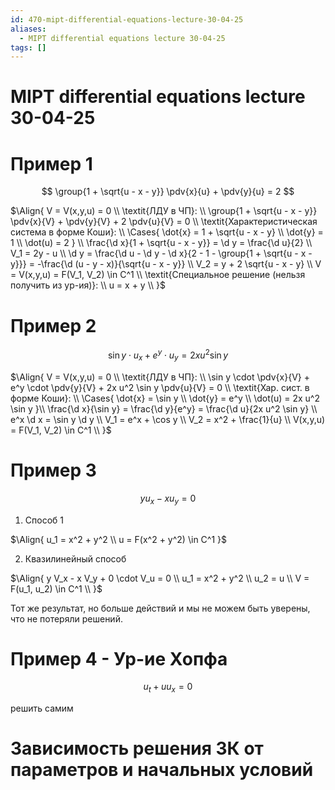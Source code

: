 ```yaml
---
id: 470-mipt-differential-equations-lecture-30-04-25
aliases:
  - MIPT differential equations lecture 30-04-25
tags: []
---
```


# MIPT differential equations lecture 30-04-25

# Пример 1

$$
\group{1 + \sqrt{u - x - y}} \pdv{x}{u} + \pdv{y}{u} = 2
$$

$\Align{
V = V(x,y,u) = 0 \\
\textit{ЛДУ в ЧП}: \\
\group{1 + \sqrt{u - x - y}} \pdv{x}{V} + \pdv{y}{V} + 2 \pdv{u}{V} = 0 \\
\textit{Характеристическая система в форме Коши}: \\
\Cases{
\dot{x} = 1 + \sqrt{u - x - y} \\
\dot{y} = 1 \\
\dot(u) = 2
} \\
\frac{\d x}{1 + \sqrt{u - x - y}} = \d y = \frac{\d u}{2} \\
V_1 = 2y - u \\
\d y = \frac{\d u - \d y - \d x}{2 - 1 - \group{1 + \sqrt{u - x - y}}} =
-\frac{\d (u - y - x)}{\sqrt{u - x - y}} \\
V_2 = y + 2 \sqrt{u - x - y} \\
V = V(x,y,u) = F(V_1, V_2) \in C^1 \\
\textit{Специальное решение (нельзя получить из ур-ия)}: \\
u = x + y \\
}$

# Пример 2

$$
\sin y \cdot u_x + e^y \cdot u_y = 2x u^2 \sin y
$$

$\Align{
V = V(x,y,u) = 0 \\
\textit{ЛДУ в ЧП}: \\
\sin y \cdot \pdv{x}{V} + e^y \cdot \pdv{y}{V} + 2x u^2 \sin y \pdv{u}{V} = 0 \\
\textit{Хар. сист. в форме Коши}: \\
\Cases{
\dot{x} = \sin y \\
\dot{y} = e^y \\
\dot(u) = 2x u^2 \sin y
}\\
\frac{\d x}{\sin y} = \frac{\d y}{e^y} = \frac{\d u}{2x u^2 \sin y} \\
e^x \d x = \sin y \d y \\
V_1 = e^x + \cos y \\
V_2 = x^2 + \frac{1}{u} \\
V(x,y,u) = F(V_1, V_2) \in C^1 \\
}$

# Пример 3

$$
y u_x - x u_y = 0
$$

1. Способ 1

$\Align{
u_1 = x^2 + y^2 \\
u = F(x^2 + y^2) \in C^1
}$

2. Квазилинейный способ

$\Align{
y V_x - x V_y + 0 \cdot V_u = 0 \\
u_1 = x^2 + y^2 \\
u_2 = u \\
V = F(u_1, u_2) \in C^1 \\
}$

Тот же результат, но больше действий и мы не можем быть уверены, что не потеряли решений.

# Пример 4 - Ур-ие Хопфа

$$
u_t + u u_x = 0
$$

решить самим

# Зависимость решения ЗК от параметров и начальных условий

